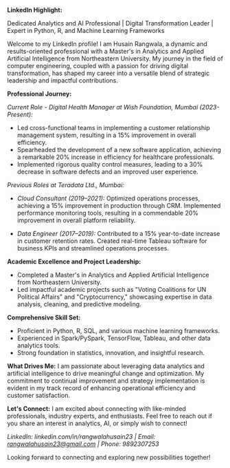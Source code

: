 **LinkedIn Highlight:**

Dedicated Analytics and AI Professional | Digital Transformation Leader | Expert in Python, R, and Machine Learning Frameworks

Welcome to my LinkedIn profile! I am Husain Rangwala, a dynamic and results-oriented professional with a Master's in Analytics and Applied Artificial Intelligence from Northeastern University. My journey in the field of computer engineering, coupled with a passion for driving digital transformation, has shaped my career into a versatile blend of strategic leadership and impactful contributions.

**Professional Journey:**

*Current Role - Digital Health Manager at Wish Foundation, Mumbai (2023-Present):*
- Led cross-functional teams in implementing a customer relationship management system, resulting in a 15% improvement in overall efficiency.
- Spearheaded the development of a new software application, achieving a remarkable 20% increase in efficiency for healthcare professionals.
- Implemented rigorous quality control measures, leading to a 30% decrease in software defects and an improved user experience.

*Previous Roles at Teradata Ltd., Mumbai:*
- *Cloud Consultant (2019–2021):* Optimized operations processes, achieving a 15% improvement in production through CRM. Implemented performance monitoring tools, resulting in a commendable 20% improvement in overall platform reliability.
  
- *Data Engineer (2017–2019):* Contributed to a 15% year-to-date increase in customer retention rates. Created real-time Tableau software for business KPIs and streamlined operations processes.

**Academic Excellence and Project Leadership:**
- Completed a Master's in Analytics and Applied Artificial Intelligence from Northeastern University.
- Led impactful academic projects such as "Voting Coalitions for UN Political Affairs" and "Cryptocurrency," showcasing expertise in data analysis, cleaning, and predictive modeling.

**Comprehensive Skill Set:**
- Proficient in Python, R, SQL, and various machine learning frameworks.
- Experienced in Spark/PySpark, TensorFlow, Tableau, and other data analytics tools.
- Strong foundation in statistics, innovation, and insightful research.

**What Drives Me:**
I am passionate about leveraging data analytics and artificial intelligence to drive meaningful change and optimization. My commitment to continual improvement and strategy implementation is evident in my track record of enhancing operational efficiency and customer satisfaction.

**Let's Connect:**
I am excited about connecting with like-minded professionals, industry experts, and enthusiasts. Feel free to reach out if you share an interest in analytics, AI, or simply wish to connect!

*LinkedIn: linkedin.com/in/rangwalahusain23 | Email: rangwalahusain23@gmail.com | Phone: 9892307253*

Looking forward to connecting and exploring new possibilities together!

